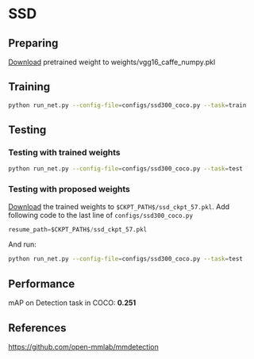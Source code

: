 # SSD

## Preparing
<a href="https://cloud.tsinghua.edu.cn/f/d8077ff8c4654bbd8902/?dl=1">Download</a> pretrained weight to weights/vgg16_caffe_numpy.pkl

## Training
```sh
python run_net.py --config-file=configs/ssd300_coco.py --task=train
```

## Testing
### Testing with trained weights
```sh
python run_net.py --config-file=configs/ssd300_coco.py --task=test
```
### Testing with proposed weights
<a href="https://drive.google.com/file/d/1kEF72Ufc2hM_u1ex06XZt2U901J49QZf/view?usp=sharing">Download</a> the trained weights to `$CKPT_PATH$/ssd_ckpt_57.pkl`.
Add following code to the last line of `configs/ssd300_coco.py`
```python
resume_path=$CKPT_PATH$/ssd_ckpt_57.pkl
```
And run:
```sh
python run_net.py --config-file=configs/ssd300_coco.py --task=test
```

## Performance
mAP on Detection task in COCO: <b>0.251</b>

## References
https://github.com/open-mmlab/mmdetection
